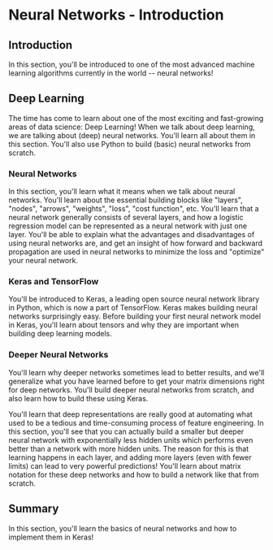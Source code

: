# Neural Networks - Introduction

## Introduction 

In this section, you'll be introduced to one of the most advanced machine learning algorithms currently in the world -- neural networks! 

## Deep Learning

The time has come to learn about one of the most exciting and fast-growing areas of data science: Deep Learning! When we talk about deep learning, we are talking about (deep) neural networks. You'll learn all about them in this section. You'll also use Python to build (basic) neural networks from scratch.

### Neural Networks

In this section, you'll learn what it means when we talk about neural networks. You'll learn about the essential building blocks like "layers", "nodes", "arrows", "weights", "loss", "cost function", etc. You'll learn that a neural network generally consists of several layers, and how a logistic regression model can be represented as a neural network with just one layer. You'll be able to explain what the advantages and disadvantages of using neural networks are, and get an insight of how forward and backward propagation are used in neural networks to minimize the loss and "optimize" your neural network.

### Keras and TensorFlow

You'll be introduced to Keras, a leading open source neural network library in Python, which is now a part of TensorFlow. Keras makes building neural networks surprisingly easy. Before building your first neural network model in Keras, you'll learn about tensors and why they are important when building deep learning models.

### Deeper Neural Networks

You'll learn why deeper networks sometimes lead to better results, and we'll generalize what you have learned before to get your matrix dimensions right for deep networks. You'll build deeper neural networks from scratch, and also learn how to build these using Keras.

You'll learn that deep representations are really good at automating what used to be a tedious and time-consuming process of feature engineering. In this section, you'll see that you can actually build a smaller but deeper neural network with exponentially less hidden units which performs even better than a network with more hidden units. The reason for this is that learning happens in each layer, and adding more layers (even with fewer limits) can lead to very powerful predictions! You'll learn about matrix notation for these deep networks and how to build a network like that from scratch.

## Summary

In this section, you'll learn the basics of neural networks and how to implement them in Keras!

